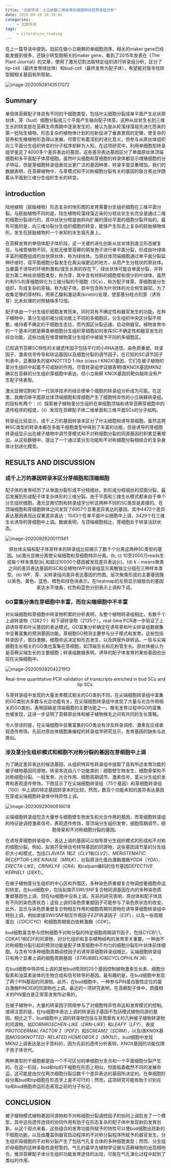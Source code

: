 ```yaml
---
title: "文献导读：小立碗藓三维发育的细胞特异性转录组分析"
date: 2020-09-19 18:38:45
categories:
     - 文献导读
tags:
     - Literature_reading
---
```


在上一篇导读中提到，目前在做小立碗藓的单细胞测序，相关的maker gene已经能发掘到很多，还缺少转型期相关的maker gene，看到了2015年发表在《The Plant Journal》的文章，使用了激光切割法取特定组织进行转录组分析，区分了tip-cell（最终发育绿丝体）和bud-cell（最终发育为配子体），希望能对我寻找转型期相关基因有所帮助。

![image-20200928143517072](\img\posts\2020.9.19\image-20200928143517072.png)

## Summary

 单倍体苔藓配子体具有不同的干细胞类型，包括叶尖细胞分裂成单平面产生丝状原丝体，芽（bud）细胞分裂成三个平面产生轴向配子体芽。这种从丝状生长到三维生长的转变是在苔藓生命周期中逐渐发生的，被认为是从轮藻绿藻祖先进化而来的第一批陆生植物。形态复杂的植物体计划的创新促进了垂直景观的定殖，使复杂的营养和生殖植物形态得以发展。尽管它有着深刻的进化意义，但参与从原丝体组织向三平面分生组织转变的分子程序却鲜为人知。在这项研究中，利用单细胞型转录组学鉴定了4000多个差异表达的基因，这些差异表达基因区分了单面原丝体顶端细胞和多平面配子体芽细胞。虽然叶尖细胞和芽细胞的转录体都显示增殖细胞的分子特征，但是芽细胞转录组表现出更广泛的基因种类，转录丰度显著增加。我们的数据表明，在苔藓植物中，与芽模式和不对称细胞分裂有关的基因的联合表达伴随着从平面到三维分生组织生长的转变。

## introduction

 陆地植物（胚胎植物）形态复杂的体形图的发育需要分生组织细胞在三维平面分裂。与胚胎植物不同的是，陆生植物轮藻绿藻近亲的分枝丝状生长完全是通过二维的细胞分裂进行的，其中丝状分枝是由斜向扩展的藻丝平面的细胞分裂开始的。最有可能的是，向三维分裂分生组织细胞的转变，能够产生形态上复杂的胚胎植物体形，发生在胚胎植物的一个未知的水生祖先身上。

 在苔藓发育的单倍体配子体阶段，这一关键的进化创新从丝状体到直立形态被复现。与维管植物不同，无核无维管苔藓的萌发孢子进行单平面分裂，形成由叶绿体丰富的细胞组成的丝状原丝体，称为绿线体。当原丝体顶端细胞通过单平面分裂延伸纤维时，双平面细胞分裂发生在离尖端更远的地方，从而产生分枝状的原丝体。当暴露于诱导的环境刺激和/或生长素的存在下，绿丝状体可能会单面分裂，并转变为第二种丝状细胞类型，称为芽，其中含有倾斜的细胞壁和很少的叶绿体，虽然约有5%的芽细胞转化为三维分裂的干细胞（SCs），称为配子体芽。芽细胞是分生组织，形成复杂的芽轴，称为配子体，其中包含称为叶状体的光合侧生器官。为了收集足够的芽材料，用萘乙酸和激动素(kinetin)处理，使茎基分枝点的芽（诱导芽）比未处理的对照植株多12倍。

 配子体由一个分生组织细胞发育而来，同时具有不确定性和器官发生的功能。在种子植物中，茎分生组织被分成功能上不同的多细胞区。分生组织中央区分裂不频繁，维持着不确定的干细胞生态位，而外围区分裂迅速，启动侧器官。植物发育中的一个基本问题是藓类单细胞分生组织芽细胞如何发挥SC不确定性和器官发生的综合功能，这些功能在维管植物茎分生组织中被赋予不同的多细胞区。

 已知调节苔藓SC特性的关键遗传因子包括平行的小RNA途径、染色质重塑、转录因子、激素信号传导和转运基因以及细胞分裂的调节因子。在已知的SC调节因子列表中，显著缺失的是KNOTTED 1-like  (class I KNOX)基因，它们在被子植物的茎分生组织中起着不可或缺的作用。尽管转录组学证据表明I类KNOX基因MKN2确实在苔藓的分生组织芽细胞中表达，但小立碗藓 KNOX基因的靶向敲除没有产生配子体表型。

 激光显微切割和下一代测序技术的结合使单个细胞的转录组分析成为可能。在这里，我微切单平面原丝体顶端细胞和芽细胞产生了细胞特异性的小立碗藓转录组。的目标有两个：（i）探索被子植物茎分生组织在单细胞顶端和诱导苔藓芽细胞中的遗传程序的程度，（ii）发现在苔藓配子体二维单面和三维平面SCs的分子结构。

转录组比较显示，成千上万的基因转录本区分了叶尖细胞和诱导芽细胞。虽然这两种SC类型的转录本都在多能干细胞类型中得到了丰富的功能，但是诱导的芽细胞转录组显示出在被子植物中调节芽模式和不对称细胞分裂的同源基因的积累显著增加。从这些数据中，提出了一个通过茎分生功能和不对称细胞分裂相结合的复杂身体计划进化模型。

## RESULTS AND DISCUSSION

### 成千上万的基因转录本区分芽细胞和顶端细胞

配子体的发育经历了从单面分裂形成不分枝细丝，到形成分枝细丝的双面分裂，最后发展到形成配子体复杂体形的三维分裂。由于平面和三维生长模式都来自于单个分生组织细胞，激光显微切割和转录组学分析这两种不同的SC类型是直接的。在顶端细胞和芽细胞群体之间发现了6957个显著差异表达的基因。其中4472个差异表达基因表现出双重差异表达：1043个在单平面叶尖细胞中上调，3429个在三维生长诱导的芽细胞中上调。数据表明，与顶端细胞相比，芽细胞处于转录活跃状态。

![image-20200928200111561](/img/posts/2020.9.19/image-20200928200111561.png)

<center>
    原丝体尖端和配子体芽样本的转录组比较揭示了数千个分离这两种SC类型的基因。(a)激光显微分离使尖端细胞和芽细胞特异分离。(b, c) 10至2000万reads生成每个样本类型(b),和超过10000个基因被发现差异表达(c)。(d) k - means聚类之间的差异表达基因的SC和全植物(WP)转录组显示离散独立分组在三种样本类型。(e) WP、芽、尖转录组间差异表达基因的热图。层次聚类形成的主要基因簇以紫色、黄色、蓝色、橙色和绿色块表示。在heatmap的左侧显示缩放后的基因表达水平值条，红色和蓝色分别表示上调和下调。
</center>

### GO富集分类在芽细胞中丰富，而在尖端细胞中不丰富

对尖端细胞和芽细胞中转录物积累的分析表明，与整个植物转录组相比，有数千个上调转录物（1382个）和下调转录物（2135个）。real-time PCR进一步验证了上调诱导芽和叶尖基因的表达模式。GO富集分析确定在诱导芽和叶尖转录组数据集中显著富集的预测基因功能。芽细胞GO预测主要参与分子模式和发育。这些包括转录因子，蛋白激酶，细胞命运决定和形态发生，以及跨膜外排转运。一些与尖端细胞生长相关的GO类也富集在芽细胞，如顶端生长和花粉管生长。原丝体被认为是苔藓尖端生长的主要细胞；转录组数据表明，诱导的配子体发育的某些基因也出现在尖端细胞中。

![image-20200928204221913](/img/posts/2020.9.19/image-20200928204221913.png)

<center>
    Real-time quantitative PCR validation of transcripts enriched in bud SCs and tip SCs.
</center>



 与芽转录组中发现的大量发育模式相关的GO类别不同，在尖端细胞转录组中富集的GO类别大多数与光合功能有关。在尖端细胞转录组中发现了大量与光合作用相关的GO类别，表明固碳是顶端细胞的主要功能之一。根毛发育过程中GO的富集也被发现，这进一步证明了苔藓原丝体和被子植物根毛之间有共同的生长策略。

令人惊讶的是，在尖端细胞中显著富集的GO类没有涉及转录调控、激素反应或表观遗传修饰。先前对原丝体细胞重编程的转录组学研究显示，发育基因的缺失与此类似。

### 涉及茎分生组织模式和细胞不对称分裂的基因在芽细胞中上调

为了确定差异表达的候选基因，从组织特异性转录组中提取了具有所述发育功能的被子植物基因同源物。转录本选自八个功能类别：细胞壁生物发生、细胞骨架和不对称细胞分裂、一般发育、光合作用、细胞周期调节、激素信号、茎尖分生组织发育和表观遗传修饰。下图显示了在尖端细胞转录组（75个基因）和芽细胞转录组（100）中上调的特定基因转录本的比较。然而，数百个功能未知的差异表达基因在芽或尖端细胞转录体中特异性上调。

![image-20200929090616018](/img/posts/2020.9.19/image-20200929090616018.png)

<center>
    尖端细胞转录组包含大量参与细胞壁生物发生和光合作用的基因，而芽细胞转录组的特征是调控激素信号，表观遗传修饰，芽顶端分生组织发育，细胞周期调节，细胞骨架和不对称细胞分裂的基因。
</center>

在诱导芽细胞转录组中，表达上调的基因可以指导芽分生组织模式的形成和不对称的细胞分裂。例如，拟南芥受体信号转导基因的同源物，这些基因调节茎的分生组织大小和模式，包括*CLAVATA 1*和*2*（*CLV1*和*CLV2*）、*MERISTEMATIC RECEPTOR-LIKE KINASE*（*MRLK*）、丝裂原活化蛋白激酶激酶*YODA*（*YDA*）、*ERECTA-LIKE*，*CRINKLY4*（*CR4*）和calpain编码的信号基因*DEFECTIVE KERNEL1*（*DEK1*）。

 在被子植物茎分生组织的中心区和外围区，多种染色质重塑复合物调控着细胞命运的转变。在bud细胞中，包括拟南芥*SWI/SNF*复合物同源基因在内的多种染色质重塑基因也上调，但在tip细胞中没有上调。先前的研究表明，原丝体和配子体具有不同的染色质状态；这些上调的染色质重塑因子可能参与了染色质状态的改变。此外，显示与染色质重塑复合物相互作用的细胞周期同源物在诱导芽细胞转录组中特别上调，例如直接*SWI/SNF*相互作用因子*E2F*转录因子（*E2F*），以及一些周期蛋白（*CDC/CYC*）和细胞周期蛋白依赖激酶（*CDK*）。

bud细胞富含参与控制细胞不对称分裂的特定细胞周期调节因子，包括CYCB1;1，CDKA1;1和*E2F*的同源物，对分化组织和复杂植物结构的发育至关重要。一种由不对称细胞分裂引起的预测功能是配子体芽细胞中不均匀的细胞分裂形叶状体前体细胞。与含有10多种细胞周期调控因子的诱导芽细胞转录组相比，尖端细胞转录组只有两个显著上调的细胞周期基因（*STRUBBELIG*和*CYCLOPHILIN 38*） 。

在bud细胞中特异性上调的其他bud预测的25个基因控制植物激素生长素、细胞分裂素和油菜素甾体的生物合成和信号转导的基因。最有趣的是，在bud细胞中发现了两个PIN基因的同源物。此外，在bud细胞中，一种参与PIN蛋白极性定位的蛋白激酶PINOID的同源物也上调。最近的一项研究表明，在苔藓配子体中，质膜相关的PIN蛋白是正常芽发育所必需的。

在被子植物中，大量的转录因子网络参与了对细胞特异性命运和发育模式的控制。值得注意的是，在tip细胞中表达上调的转录因子基因不包括模式植物同源的基因。相比之下，bud细胞中上调的转录物包括与芽图案有关的几种被子植物转录物的同源物，如*DORNROSCHEN-LIKE*（*DRN-LIKE*）和*LEAFY*（*LFY*），表皮*PROTODERMAL FACTOR 2*（*PDF2*）和*SCREAM2*（*SCRM*），以及I类KNOX基因*MOSSKNOTTED-
RELATED HOMEOBOX 2*（*MKN2*）。bud细胞中发现MKN2上调表达是出乎意料的，因为先前的遗传分析表明，KNOX基因的功能仅限于孢子体世代。

两种类型的干细胞都是由一个不可区分的单细胞分支点和一个平面细胞分裂产生的。在这一阶段，bud和tip的干细胞在形态上相似，但面临着截然不同的发展命运，这可能是由仅仅两次细胞分裂后数千个差异表达的基因所决定的。在单细胞阶段分离bud和tip细胞在形态学上是不可行的；然而，这项研究可能有助于识别在tip和bud细胞命运形态表现之前的分子标记。

## CONCLUSION

被子植物模式植物基因同源物和不对称细胞分裂调控因子的协同上调启发了一个模型，其中这些遗传途径的协同作用有助于在形态复杂的配子体中发现新的发育创新。从这个观点来看，这些组合的发育功能所赋予的特性可以使bud细胞出现新的干细胞功能，以及由覆盖侧器官启动程序的不对称分裂程序所赋予的器官发生。分生组织母细胞的不对称分裂产生了包括气孔复合体的多种细胞类型；然而，分生组织母细胞的这种多能性是短暂的。气孔的最早古植物学证据与苔藓植物的出现相吻合。推测苔藓配子体分生组织功能发育途径的出现，可能在气孔演化过程中起到了类似的作用。
